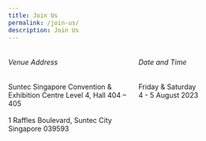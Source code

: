 ```yaml
---
title: Join Us
permalink: /join-us/
description: Join Us
---
```

<div style="width: 100%; display: flex; flex-direction: row; align-items: top;gap: 24px">
<div style="width: 50%">
	<h6>Venue Address</h6>
	<p>Suntec Singapore Convention &amp; Exhibition Centre
		Level 4, Hall 404 – 405 
		<br><br>
		1 Raffles Boulevard, Suntec City
		Singapore 039593</p>
	<br>
	
</div>
<div style="width: 50%">
	<h6>Date and Time</h6>
<p>
	Friday &amp; Saturday
	<br>
	4 - 5 August 2023
</p>
</div>
</div>